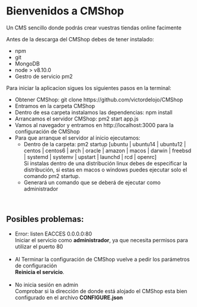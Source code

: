 <h1>Bienvenidos a CMShop</h1>

<p>Un CMS sencillo donde podrás crear vuestras tiendas online facimente</p>
<p>
Antes de la descarga del CMShop debes de tener instalado:
<ul>
<li>npm</li>
<li>git</li>
<li>MongoDB</li>
<li>node > v8.10.0</li>
<li>Gestro de servicio pm2</li>
</ul>
</p>
<p>Para iniciar la aplicacion sigues los siguientes pasos en la terminal:</p>
<ul>
<li>Obtener CMShop: git clone https://github.com/victordelojo/CMShop</li>
<li>Entramos en la carpeta CMShop</li>
<li>Dentro de esa carpeta instalamos las dependencias: npm install</li>
<li>Arrancamos el servidor CMShop: pm2 start app.js</li>
<li>Vamos al navegador y entramos en http://localhost:3000 para la configuración de CMShop</li>
<li>Para que arranque el servidor al inicio ejecutamos:
<ul>
<li>Dentro de la carpeta: pm2 startup [ubuntu | ubuntu14 | ubuntu12 | centos | centos6 | arch | oracle | amazon | macos | darwin | freebsd | systemd | systemv | upstart | launchd | rcd | openrc]</li>
Si instalas dentro de una distribución linux debes de especificar la distribución, si estas en macos o windows puedes ejecutar solo el comando pm2 startup.
<li>Generará un comando que se deberá de ejecutar como administrador</li>
</ul>
</ul>
<br>
<h2>
Posibles problemas:
</h2>
<ul>
<li>Error: listen EACCES 0.0.0.0:80 <br> Iniciar el servicio como <b>administrador</b>, ya que necesita permisos para utilizar el puerto 80</li><br>
<li>
Al Terminar la configuración de CMShop vuelve a pedir los parámetros de configuración <br> <b>Reinicia el servicio</b>.
</li><br>
<li>
No inicia sesión en admin <br> Comprobar si la dirección de donde está alojado el CMShop esta bien configurado en el archivo <b>CONFIGURE.json</b>
</li>
</ul>
